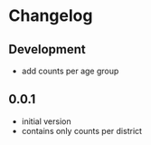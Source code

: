 # Changelog

## Development

- add counts per age group

## 0.0.1

- initial version
- contains only counts per district
